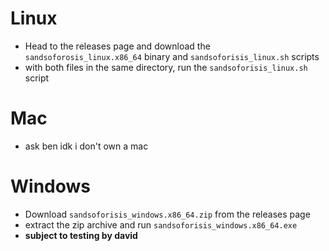 # Linux
- Head to the releases page and download the `sandsoforosis_linux.x86_64` binary and `sandsoforisis_linux.sh` scripts
- with both files in the same directory, run the `sandsoforisis_linux.sh` script
# Mac
- ask ben idk i don't own a mac
# Windows
- Download `sandsoforisis_windows.x86_64.zip` from the releases page
- extract the zip archive and run `sandsoforisis_windows.x86_64.exe`
- **subject to testing by david**